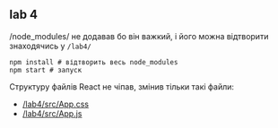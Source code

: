 ## lab 4
/node\_modules/ не додавав бо він важкий, і його можна відтворити знаходячись у `/lab4/`
```shell
npm install # відтворить весь node_modules
npm start # запуск
```

Структуру файлів React не чіпав, змінив тільки такі файли:
- [/lab4/src/App.css](/lab4/src/App.css)
- [/lab4/src/App.js](/lab4/src/App.js)
